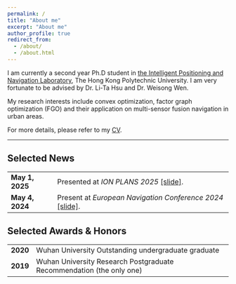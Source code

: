 ```yaml
---
permalink: /
title: "About me"
excerpt: "About me"
author_profile: true
redirect_from: 
  - /about/
  - /about.html
---
```


I am currently a second year Ph.D student in [the Intelligent Positioning and Navigation Laboratory](https://www.polyu.edu.hk/aae/ipn-lab/us/index.html), The Hong Kong Polytechnic University. I am very fortunate to be advised by Dr. Li-Ta Hsu and Dr. Weisong Wen. 

My research interests include convex optimization, factor graph optimization (FGO) and their application on multi-sensor fusion navigation in urban areas. 

For more details, please refer to my [CV](../assets/SBS_Curriculum_Vitae.pdf).

---

## Selected News

<table>
  <tr>
    <td><strong>May 1, 2025</strong></td>
    <td>Presented at <i>ION PLANS 2025</i> <a href="https://example.com/workshop">[slide]</a>.</td>
  </tr>
  <tr>
    <td><strong>May 4, 2024</strong></td>
    <td>Present at <i>European Navigation Conference 2024</i> <a href="https://example.com/workshop">[slide]</a>.</td>
  </tr>
</table>

## Selected Awards & Honors

<table>
  <tr>
    <td><strong>2020</strong></td>
    <td> Wuhan University Outstanding undergraduate graduate </td>
  </tr>
  <tr>
    <td><strong>2019</strong></td>
    <td>Wuhan University Research Postgraduate Recommendation (the only one)</td>
  </tr>

</table>

